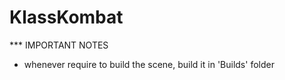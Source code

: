 # KlassKombat

*** IMPORTANT NOTES
- whenever require to build the scene, build it in 'Builds' folder

